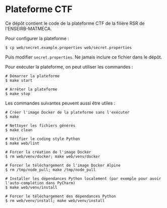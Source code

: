 # Plateforme CTF

Ce dépôt contient le code de la plateforme CTF de la filière RSR de l'ENSEIRB-MATMECA.

Pour configurer la plateforme :
```shell
$ cp web/secret.example.properties web/secret.properties
```
Puis modifier `secret.properties`. Ne jamais inclure ce fichier dans le dépôt.

Pour exécuter la plateforme, on peut utiliser les commandes :
```shell
# Démarrer la plateforme
$ make start

# Arrêter la plateforme
$ make stop
```

Les commandes suivantes peuvent aussi être utiles :
```shell
# Créer l'image Docker de la plateforme sans l'exécuter
$ make

# Nettoyer les fichiers générés
$ make clean

# Vérifier le coding style Python
$ make web/lint

# Forcer la création de l'image Docker
$ rm web/venv/docker; make web/venv/docker

# Forcer le téléchargement de l'image Docker Alpine
$ rm /tmp/node_pull; make /tmp/node_pull

# Installer les dépendances Python localement (par exemple pour avoir l'auto-complétion dans PyCharm)
$ make web/venv/install

# Forcer le téléchargement des dépendances Python
$ rm web/venv/install; make web/venv/install
```
